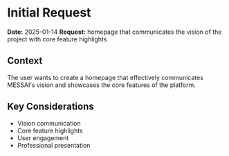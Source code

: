 # Initial Request

**Date:** 2025-01-14 **Request:** homepage that communicates the vision of the
project with core feature highlights

## Context

The user wants to create a homepage that effectively communicates MESSAI's
vision and showcases the core features of the platform.

## Key Considerations

- Vision communication
- Core feature highlights
- User engagement
- Professional presentation
